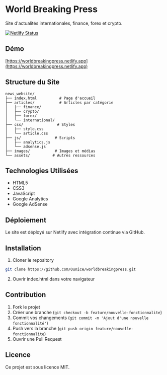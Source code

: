 # World Breaking Press

Site d'actualités internationales, finance, forex et crypto.

[![Netlify Status](https://api.netlify.com/api/v1/badges/YOUR-NETLIFY-ID/deploy-status)](https://app.netlify.com/sites/worldbreakingpress/deploys)

## Démo
[https://worldbreakingpress.netlify.app](https://worldbreakingpress.netlify.app)

## Structure du Site

```
news_website/
├── index.html          # Page d'accueil
├── articles/           # Articles par catégorie
│   ├── finance/
│   ├── crypto/
│   ├── forex/
│   └── international/
├── css/               # Styles
│   ├── style.css
│   └── article.css
├── js/               # Scripts
│   ├── analytics.js
│   └── adsense.js
├── images/           # Images et médias
└── assets/          # Autres ressources
```

## Technologies Utilisées

- HTML5
- CSS3
- JavaScript
- Google Analytics
- Google AdSense

## Déploiement

Le site est déployé sur Netlify avec intégration continue via GitHub.

## Installation

1. Cloner le repository
```bash
git clone https://github.com/Ounice/worldbreakingpress.git
```

2. Ouvrir index.html dans votre navigateur

## Contribution

1. Fork le projet
2. Créer une branche (`git checkout -b feature/nouvelle-fonctionnalite`)
3. Commit vos changements (`git commit -m 'Ajout d'une nouvelle fonctionnalité'`)
4. Push vers la branche (`git push origin feature/nouvelle-fonctionnalite`)
5. Ouvrir une Pull Request

## Licence

Ce projet est sous licence MIT.
